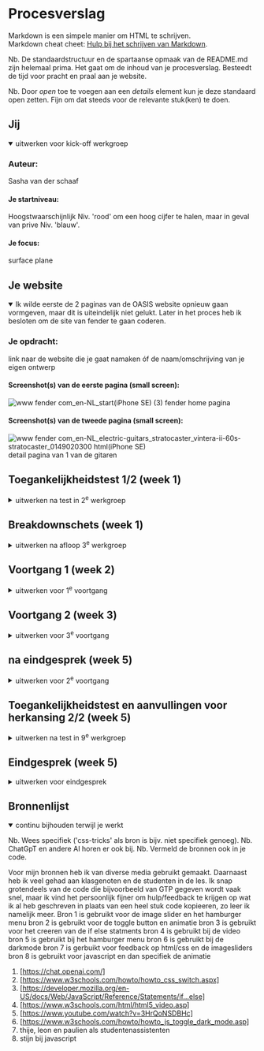 # Procesverslag
Markdown is een simpele manier om HTML te schrijven.  
Markdown cheat cheet: [Hulp bij het schrijven van Markdown](https://github.com/adam-p/markdown-here/wiki/Markdown-Cheatsheet).


Nb. De standaardstructuur en de spartaanse opmaak van de README.md zijn helemaal prima. Het gaat om de inhoud van je procesverslag. Besteedt de tijd voor pracht en praal aan je website.

Nb. Door *open* toe te voegen aan een *details* element kun je deze standaard open zetten. Fijn om dat steeds voor de relevante stuk(ken) te doen.





## Jij

<details open>
  <summary>uitwerken voor kick-off werkgroep</summary>

  ### Auteur:
  Sasha van der schaaf

  #### Je startniveau:
  Hoogstwaarschijnlijk Niv. 'rood' om een hoog cijfer te halen, maar in geval van  prive Niv. 'blauw'.

  #### Je focus:
 surface plane
 
</details>





## Je website

<details open>
  <summary>Ik wilde eerste de 2 paginas van de OASIS website opnieuw gaan 
  vormgeven, maar dit is uiteindelijk niet gelukt. Later in het proces
  heb ik besloten om de site van fender te gaan coderen.</summary>

  ### Je opdracht:
  link naar de website die je gaat namaken óf de naam/omschrijving van je eigen ontwerp

  #### Screenshot(s) van de eerste pagina (small screen): 
  ![www fender com_en-NL_start(iPhone SE) (3)](https://github.com/SASHAVANDERSCHAAF/FED2023/assets/144615532/58531865-6062-490d-bbed-2fc33d3c0aa3)
  fender home pagina
 

  #### Screenshot(s) van de tweede pagina (small screen):
  ![www fender com_en-NL_electric-guitars_stratocaster_vintera-ii-60s-stratocaster_0149020300 html(iPhone SE)](https://github.com/SASHAVANDERSCHAAF/FED2023/assets/144615532/6c0fae70-e665-4e7f-ac64-799a0ac5ce2c)
 detail pagina van 1 van de gitaren 
  
 
</details>



## Toegankelijkheidstest 1/2 (week 1)

<details>
  <summary>uitwerken na test in 2<sup>e</sup> werkgroep</summary>

  ### Bevindingen
  Lijst met je bevindingen die in de test naar voren kwamen:

Er zijn een paar dingen op de fender site die niet aan de WCAG checklist voldoen. Zo heeft de website, Niet alle elementen hebben voldoende kleurcontrast.
 Niet alle afbeeldingen hebben een tekstueel alternatief.
 Niet alle links hebben een zichtbare tekst. goede elementen waren:
 De pagina heeft een titel.
 De pagina heeft een geldige taal.
 Knoppen hebben een zichtbare tekst.
 Alle formuliervelden hebben een label.
 De pagina gebruikt skiplinks om blokken content te omzeilen.

Dit zijn kritieke fouten die aangepast moeten worden.
afbeeldingen moeten alternatieve tekst hebben.
knoppen moeten izchtbare tekst hebben.
afbeeldingen moet voldoende kleuren contrast hebben.
ul atributen moeten opgenomen en gebruikt worden.
links moeten zichtbare en duidelijke tekst hebben.
id van elementen moeten uniek zijn.

voor de rest is de site wel goed, er is een hoog contrast en de content is goed. Alleen voor mensen met een screenreader of slecht zicht is de site denk lastig om te gebruiken.


</details>



## Breakdownschets (week 1)

<details>
  <summary>uitwerken na afloop 3<sup>e</sup> werkgroep</summary>

  ### de hele pagina: 
  ![www fender com_en-NL_start(iPhone SE) (3)](https://github.com/SASHAVANDERSCHAAF/FED2023/assets/144615532/f586cc3a-b4a3-417f-ae31-f24ac3f8b214)


  ### dynamisch deel (bijv menu): 
 ![screenshot12](https://github.com/SASHAVANDERSCHAAF/FED2023/assets/144615532/a698d6b2-6b4c-4596-9a31-dfbec74c7f59)


  ### wellicht nog een dynamisch deel (bijv filter): 
 ![screenshot13](https://github.com/SASHAVANDERSCHAAF/FED2023/assets/144615532/ad6f6370-562b-4016-8cbf-0f27fe8467a8)


</details>





## Voortgang 1 (week 2)

<details>
  <summary>uitwerken voor 1<sup>e</sup> voortgang</summary>

  ### Stand van zaken
  Op dit punt ging ik dus veranderen van website dit was een lastige keuze maar 
  bleek uiteindelijk wel de goede te zijn. Hierdoor moest ik opnieuw beginnen 
  en ben ik hier begonen met het maken van een header en andere componetenten van de site
  
  
![headerscreenshot](https://github.com/SASHAVANDERSCHAAF/FED2023/assets/144615532/31fb4e07-2b0e-4ce6-837c-952444c5b67c)
![screen2](https://github.com/SASHAVANDERSCHAAF/FED2023/assets/144615532/2075ac69-6932-4ddf-84c9-7cef8d71cde9)

![screen14](https://github.com/SASHAVANDERSCHAAF/FED2023/assets/144615532/9e939937-d64e-4f1c-b381-69e899fb706f)


  ### Agenda voor meeting
 Tijdens de meeting hebben we vooral gekeken naar de code die ik geschreven had voor 
 de header en de opmaakt van de afbeeldingen. Daarnaast waren groepsgenoten bezig met 
 een image slider die ik later zelf ook wilde gaan maken ik heb hier goed opgelet om het in de teokomst zelf ook te kunnen gebruiken. 

 Vragen:
 Heb ik bij het maken van de header en opmaak de juiste code gebruikt
 hoe kan ik mijn site toegankelijk maken
 welke mogelijkheden heb ik binnen mijn website voor de surfice plane
 wat kan er nog verbeterd worden


  ### Verslag van meeting
  hier na afloop snel de uitkomsten van de meeting vastleggen

  - ga een dark light mode maken
  - iets minder druk maken om vormgeving, meer op de code
  - sneller gaan coderen
  - wees niet banf om fouten te maken, ga aan de slag met je JS

</details>





## Voortgang 2 (week 3)

<details>
<summary>uitwerken voor 3<sup>e</sup> voortgang</summary>

  ### Stand van zaken
  voor de meeting had ik slechts de header af en een aantal afbeeldingen.
  ik was begonnen aan mijn 2de pagina maar had door nog ook niet erg veel van af.
  Dit kwam grotendeels door mijn ingewikkeld thuissituatie en niet genoeg motivatie 
  gedurende de les. Echter heb ik wel progressie kunnen maken.
  

  ![screen15](https://github.com/SASHAVANDERSCHAAF/FED2023/assets/144615532/7173cd71-7bcd-448c-b7ec-5875319ad8be)
  

  ### Agenda voor meeting
  samen met je groepje opstellen
  we hebben samen besproken hoe we eventueel een dark light mode konden maken en 
  een hambrger menu. De JS vond ik zelf niet super complex het enige waar ik moeite 
  mee heb is de code zelf te bedenken. Ik kreeg hier als feedback op dat ik gewoon 
  gpt of een ande bron voor moet gebruiken.


  ### Verslag van meeting
  Ik vond het zelf erg ingewikkeld om aan de image sliders te werken. Het horizontale scollen vond ik zelf moeilijk om te maken. Dit kwam vooral doordat het scale van de 
images niet helmaal lukte. Uiteindelijk ben ik er samen met de stundent assisent uitegkomen en zijn we erg ver gekomen. daarna ben ik de footer gaan maken.
![screen3](https://github.com/SASHAVANDERSCHAAF/FED2023/assets/144615532/e05653ae-eecb-40b2-8561-2056d6da84e6)
![screen5](https://github.com/SASHAVANDERSCHAAF/FED2023/assets/144615532/c7e39496-5adc-4ffc-9b9a-35f0cc8688c3)



  - aan het werk gaan
  - keuzes leren maken
  - beginnen aan js, niet later toevoegen
  - goed op weg, mis nog wel een hoop dingen.

</details>







## na eindgesprek (week 5)

<details>
  <summary>uitwerken voor 2<sup>e</sup> voortgang</summary>

  ### Stand van zaken
  Hier was mijn eindgesprek met danny ik was nog niet begonnen aan mijn js, maar had 
  al wel erg veel css en html geschreven. Ik had geen feedback ontvangen op mijn huidige code, en ik moest vooral zo door blijven gaan. Dit heb ik dan uiteindelijk dan ook gedaan en ik ben volle bak aan de slag gegaan. 

  ### proces na eingesprek
  ik had na afloop duidelijke doelen opgesteld. Ik ging de surface plane verbeteren en moest goed aan de slag gaan. Ik begon met de pagina veder aftemaken met html en 
  css. Hierbij liep ik vooral tegen het vormgeven van het onderste deel van pagina 2 aan. Ook ben ik overgaan van pseudo elementen naar classes en ids, Dit heb ik puur gedaan omdat dit het voor mijn makkelijker maakte ze te gebruiken in js. Met hulp en sommige bronnen lukte het mij om de elementen van de plane te maken. Vervolgens heb ik alle errors en wanring weg gewerkt in mijn veladator in vs code.
  ### Verslag van meeting
  er zijn een aantal belangrijke punten die ik het verwerkt en toegevoegd na ons eindgesprek:
  - darklightmode
  - dommanipulatie
  - positioneren
 -  video en geluid
  - pagina 1 agemaakt
  - pagina 2 afgemaakt
  - js toegevoegd
![screen6](https://github.com/SASHAVANDERSCHAAF/FED2023/assets/144615532/47b15b29-fe51-4200-8881-21a67568f96d)
![screen7](https://github.com/SASHAVANDERSCHAAF/FED2023/assets/144615532/6a6165fd-66de-417f-9ed8-2d012d455fa7)
![screen8](https://github.com/SASHAVANDERSCHAAF/FED2023/assets/144615532/2fcd0169-a13f-42d8-bf5c-f33c8fc53b8a)
![screen9](https://github.com/SASHAVANDERSCHAAF/FED2023/assets/144615532/a62e1aa1-b4d2-4dfe-a28a-26a29519678f)
![screen 11](https://github.com/SASHAVANDERSCHAAF/FED2023/assets/144615532/1412f06c-fea0-4e85-9378-2e2a03a72635)



</details>

## Toegankelijkheidstest en aanvullingen voor herkansing 2/2 (week 5)

<details>
  <summary>uitwerken na test in 9<sup>e</sup> werkgroep</summary>

### Stand van zaken


### Bevindingen
De eerde kritieke fouten die aangepast zijn.
afbeeldingen moeten alternatieve tekst hebben (verwerkt)
knoppen moeten izchtbare tekst hebben (verwerkt)
afbeeldingen moet voldoende kleuren contrast hebben (verwerkt)
ul atributen moeten opgenomen en gebruikt worden (verwerkt)
links moeten zichtbare en duidelijke tekst hebben (verwerkt)
id van elementen moeten uniek zijn(verwerkt)
Extra toegangelijkheids elmenten:
ik heb de kleurcontrast verbeterd op de website
video niet op auto play zodat de gebuikt niet overpikkeld kan raken of iemand 
die blind is in de war kan raken.
ook een dark en light mode toegevoegd voor slechtziende. 
er was goed met de alt tab te navigeren door mij site
buttons werken vrij goed, contrast is verbeterd

 

</details>






## Eindgesprek (week 5)

<details>
  <summary>uitwerken voor eindgesprek</summary>

  ### Je uitkomst - karakteristiek screenshots:
  <img src="readme-images/dummy-plaatje.jpg" width="375px" alt="uitomst opdracht 1">


  ### Dit ging goed/Heb ik geleerd: 
  ik heb vooral geleerd dat ik moet plannen en niet aan mezelf moet twijfelen.
  Vaak kan ik gewoon prima coderen zonder dat ik dat door heb. Daarnaast had ik nog
  nooit echt java gebuikt voor een hamburger menu of iets in die richting. Dus vooral JS inzetten voor stnadaart elemenent binnen een website heb ik geleerd.

  <img src="readme-images/dummy-plaatje.jpg" width="375px" alt="top">


  ### Dit was lastig/Is niet gelukt:
  Ik had misschien de footer wat netter willen vormgeven. Ik ben niet helemaal tevreden hierover. Echter is het wel iets wat mij eventueel zou lukken met html en css. Daarnaast had ik eerder classes willen gebuirken inplaats van pseudo elementen.

  <img src="readme-images/dummy-plaatje.jpg" width="375px" alt="bummer">
</details>





## Bronnenlijst

<details open>
  <summary>continu bijhouden terwijl je werkt</summary>

  Nb. Wees specifiek ('css-tricks' als bron is bijv. niet specifiek genoeg). 
  Nb. ChatGpT en andere AI horen er ook bij.
  Nb. Vermeld de bronnen ook in je code.

  Voor mijn bronnen heb ik van diverse media gebruikt gemaakt. Daarnaast heb ik veel gehad aan klasgenoten en de studenten in de les. Ik snap grotendeels van de code die bijvoorbeeld van GTP gegeven wordt vaak snel, maar ik vind het persoonlijk fijner om hulp/feedback te krijgen op wat ik al heb geschreven in plaats van een heel stuk code kopieeren, zo leer ik namelijk meer. 
  Bron 1 is gebruikt voor de image slider en het hamburger menu
  bron 2 is gebruikt voor de toggle button en animatie
  bron 3 is gebruikt voor het creeren van de if else statments
  bron 4 is gebruikt bij de video
  bron 5 is gebruikt bij het hamburger menu
  bron 6 is gebruikt bij de darkmode
  bron 7 is gerbuikt voor feedback op html/css en de imagesliders
  bron 8 is gebruikt voor javascript en dan specifiek de animatie

1. [https://chat.openai.com/]
2. [https://www.w3schools.com/howto/howto_css_switch.aspx]
3. [https://developer.mozilla.org/en-US/docs/Web/JavaScript/Reference/Statements/if...else]
4. [https://www.w3schools.com/html/html5_video.asp]
5. [https://www.youtube.com/watch?v=3HrQoNSDBHc]
6. [https://www.w3schools.com/howto/howto_js_toggle_dark_mode.asp]
7. thije, leon en paulien als studentenassistenten
8. stijn bij javascript

</details>


